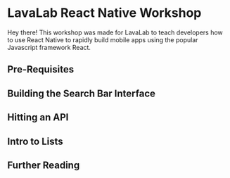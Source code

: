 # LavaLab React Native Workshop

Hey there! This workshop was made for LavaLab to teach developers how to use React Native to rapidly build mobile apps using
the popular Javascript framework React.

## Pre-Requisites

## Building the Search Bar Interface

## Hitting an API

## Intro to Lists

## Further Reading

